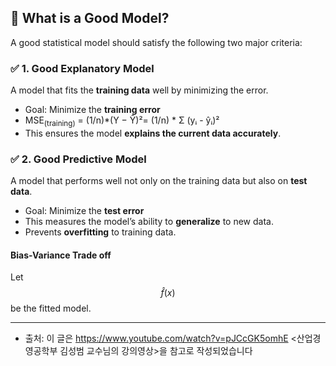## 📌 What is a Good Model?
A good statistical model should satisfy the following two major criteria:

### ✅ 1. Good Explanatory Model  
A model that fits the **training data** well by minimizing the error.

- Goal: Minimize the **training error**
- MSE<sub>(training)</sub> = (1/n)*(Y − Ŷ)²= (1/n) * Σ (yᵢ - ŷᵢ)²
- This ensures the model **explains the current data accurately**.

### ✅ 2. Good Predictive Model  
A model that performs well not only on the training data but also on **test data**.

- Goal: Minimize the **test error**
- This measures the model’s ability to **generalize** to new data.
- Prevents **overfitting** to training data.

#### Bias-Variance Trade off
Let $$\hat{f}(x)$$ be the fitted model.




---






* 출처:
이 글은 https://www.youtube.com/watch?v=pJCcGK5omhE <산업경영공학부 김성범 교수님의 강의영상>을 참고로 작성되었습니다
